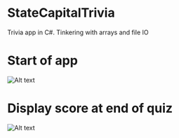 # StateCapitalTrivia
Trivia app in C#. Tinkering with arrays and file IO
# Start of app
![Alt text](https://cloud.githubusercontent.com/assets/10361727/12081654/f356fe16-b24d-11e5-9a1a-90a10565629a.PNG "Start")
# Display score at end of quiz
![Alt text](https://cloud.githubusercontent.com/assets/10361727/12081655/f3571324-b24d-11e5-8e7b-13860782b814.PNG "End")
